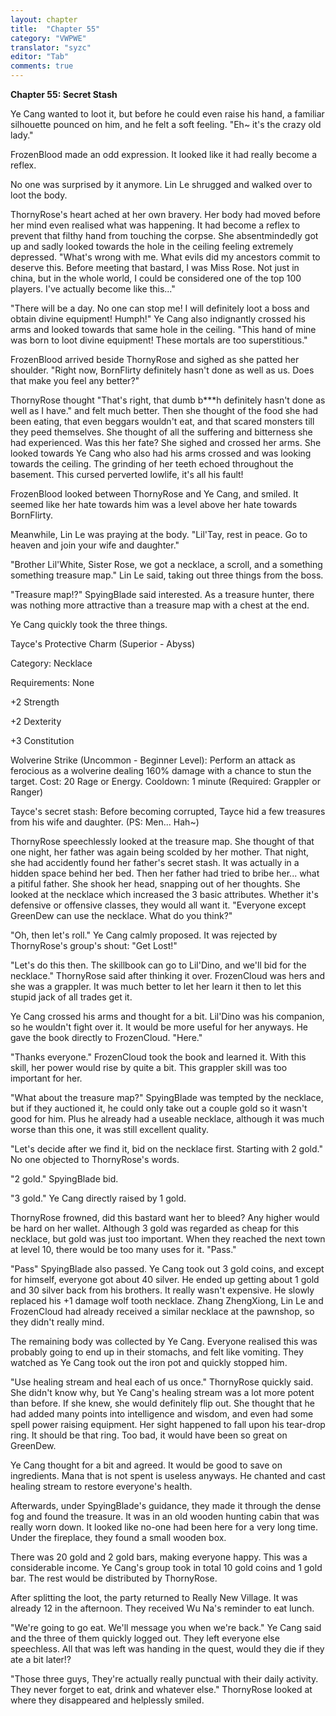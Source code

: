```yaml
---
layout: chapter
title:  "Chapter 55"
category: "VWPWE"
translator: "syzc"
editor: "Tab"
comments: true
---
```


**Chapter 55: Secret Stash**
 
Ye Cang wanted to loot it, but before he could even raise his hand, a familiar silhouette pounced on him, and he felt a soft feeling. "Eh~ it's the crazy old lady." 
 
FrozenBlood made an odd expression. It looked like it had really become a reflex. 
 
No one was surprised by it anymore. Lin Le shrugged and walked over to loot the body.
 
ThornyRose's heart ached at her own bravery. Her body had moved before her mind even realised what was happening. It had become a reflex to prevent that filthy hand from touching the corpse. She absentmindedly got up and sadly looked towards the hole in the ceiling feeling extremely depressed. "What's wrong with me. What evils did my ancestors commit to deserve this. Before meeting that bastard, I was Miss Rose. Not just in china, but in the whole world, I could be considered one of the top 100 players. I've actually become like this..."
 
"There will be a day. No one can stop me! I will definitely loot a boss and obtain divine equipment! Humph!" Ye Cang also indignantly crossed his arms and looked towards that same hole in the ceiling. "This hand of mine was born to loot divine equipment! These mortals are too superstitious." 
 
FrozenBlood arrived beside ThornyRose and sighed as she patted her shoulder. "Right now, BornFlirty definitely hasn't done as well as us. Does that make you feel any better?"
 
ThornyRose thought "That's right, that dumb b\*\*\*h definitely hasn't done as well as I have." and felt much better. Then she thought of the food she had been eating, that even beggars wouldn't eat, and that scared monsters till they peed themselves. She thought of all the suffering and bitterness she had experienced. Was this her fate? She sighed and crossed her arms. She looked towards Ye Cang who also had his arms crossed and was looking towards the ceiling. The grinding of her teeth echoed throughout the basement. This cursed perverted lowlife, it's all his fault!
 
FrozenBlood looked between ThornyRose and Ye Cang, and smiled. It seemed like her hate towards him was a level above her hate towards BornFlirty.
 
Meanwhile, Lin Le was praying at the body. "Lil'Tay, rest in peace. Go to heaven and join your wife and daughter."
 
"Brother Lil'White, Sister Rose, we got a necklace, a scroll, and a something something treasure map." Lin Le said, taking out three things from the boss.
 
"Treasure map!?" SpyingBlade said interested. As a treasure hunter, there was nothing more attractive than a treasure map with a chest at the end.
 
Ye Cang quickly took the three things.
 
Tayce's Protective Charm (Superior - Abyss)
 
Category: Necklace
 
Requirements: None
 
+2 Strength
 
+2 Dexterity
 
+3 Constitution
 
Wolverine Strike (Uncommon - Beginner Level): Perform an attack as ferocious as a wolverine dealing 160% damage with a chance to stun the target. Cost: 20 Rage or Energy. Cooldown: 1 minute (Required: Grappler or Ranger)
 
Tayce's secret stash: Before becoming corrupted, Tayce hid a few treasures from his wife and daughter. (PS: Men... Hah~)
 
ThornyRose speechlessly looked at the treasure map. She thought of that one night, her father was again being scolded by her mother. That night, she had accidently found her father's secret stash. It was actually in a hidden space behind her bed. Then her father had tried to bribe her... what a pitiful father. She shook her head, snapping out of her thoughts. She looked at the necklace which increased the 3 basic attributes. Whether it's defensive or offensive classes, they would all want it. "Everyone except GreenDew can use the necklace. What do you think?" 
 
"Oh, then let's roll." Ye Cang calmly proposed. It was rejected by ThornyRose's group's shout: "Get Lost!" 
 
"Let's do this then. The skillbook can go to Lil'Dino, and we'll bid for the necklace." ThornyRose said after thinking it over. FrozenCloud was hers and she was a grappler. It was much better to let her learn it then to let this stupid jack of all trades get it.
 
Ye Cang crossed his arms and thought for a bit. Lil'Dino was his companion, so he wouldn't fight over it. It would be more useful for her anyways. He gave the book directly to FrozenCloud. "Here." 
 
"Thanks everyone." FrozenCloud took the book and learned it. With this skill, her power would rise by quite a bit. This grappler skill was too important for her.
 
"What about the treasure map?" SpyingBlade was tempted by the necklace, but if they auctioned it, he could only take out a couple gold so it wasn't good for him. Plus he already had a useable necklace, although it was much worse than this one, it was still excellent quality.
 
"Let's decide after we find it, bid on the necklace first. Starting with 2 gold." No one objected to ThornyRose's words.
 
"2 gold." SpyingBlade bid.
 
"3 gold." Ye Cang directly raised by 1 gold.
 
ThornyRose frowned, did this bastard want her to bleed? Any higher would be hard on her wallet. Although 3 gold was regarded as cheap for this necklace, but gold was just too important. When they reached the next town at level 10, there would be too many uses for it. "Pass."
 
"Pass" SpyingBlade also passed. Ye Cang took out 3 gold coins, and except for himself, everyone got about 40 silver. He ended up getting about 1 gold and 30 silver back from his brothers. It really wasn't expensive. He slowly replaced his +1 damage wolf tooth necklace. Zhang ZhengXiong, Lin Le and FrozenCloud had already received a similar necklace at the pawnshop, so they didn't really mind. 
 
The remaining body was collected by Ye Cang. Everyone realised this was probably going to end up in their stomachs, and felt like vomiting. They watched as Ye Cang took out the iron pot and quickly stopped him.
 
"Use healing stream and heal each of us once." ThornyRose quickly said. She didn't know why, but Ye Cang's healing stream was a lot more potent than before. If she knew, she would definitely flip out. She thought that he had added many points into intelligence and wisdom, and even had some spell power raising equipment. Her sight happened to fall upon his tear-drop ring. It should be that ring. Too bad, it would have been so great on GreenDew.  
 
Ye Cang thought for a bit and agreed. It would be good to save on ingredients. Mana that is not spent is useless anyways. He chanted and cast healing stream to restore everyone's health.
 
Afterwards, under SpyingBlade's guidance, they made it through the dense fog and found the treasure. It was in an old wooden hunting cabin that was really worn down. It looked like no-one had been here for a very long time. Under the fireplace, they found a small wooden box.
 
There was 20 gold and 2 gold bars, making everyone happy. This was a considerable income. Ye Cang's group took in total 10 gold coins and 1 gold bar. The rest would be distributed by ThornyRose.
 
After splitting the loot, the party returned to Really New Village. It was already 12 in the afternoon. They received Wu Na's reminder to eat lunch.
 
"We're going to go eat. We'll message you when we're back." Ye Cang said and the three of them quickly logged out. They left everyone else speechless. All that was left was handing in the quest, would they die if they ate a bit later!?
 
"Those three guys, They're actually really punctual with their daily activity. They never forget to eat, drink and whatever else." ThornyRose looked at where they disappeared and helplessly smiled.